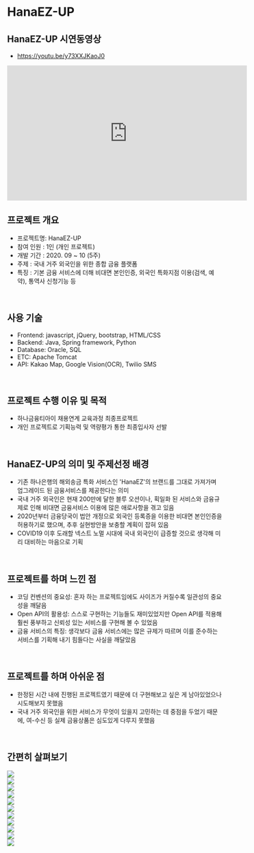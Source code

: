 # HanaEZ-UP


## HanaEZ-UP 시연동영상
- https://youtu.be/y73XXJKaoJ0

<iframe width="560" height="315" src="https://www.youtube.com/embed/y73XXJKaoJ0" title="YouTube video player" frameborder="0" allow="accelerometer; autoplay; clipboard-write; encrypted-media; gyroscope; picture-in-picture" allowfullscreen></iframe>
<br />

## 프로젝트 개요

- 프로젝트명: HanaEZ-UP
- 참여 인원 : 1인 (개인 프로젝트)
- 개발 기간 : 2020. 09 ~ 10 (5주)
- 주제 : 국내 거주 외국인을 위한 종합 금융 플랫폼
- 특징 : 기본 금융 서비스에 더해 비대면 본인인증, 외국인 특화지점 이용(검색, 예약), 통역사 신청기능 등

<br />

## 사용 기술

- Frontend: javascript, jQuery, bootstrap, HTML/CSS
- Backend: Java, Spring framework, Python
- Database: Oracle, SQL
- ETC: Apache Tomcat
- API: Kakao Map, Google Vision(OCR), Twilio SMS

<br />

## 프로젝트 수행 이유 및 목적

- 하나금융티아이 채용연계 교육과정 최종프로젝트
- 개인 프로젝트로 기획능력 및 역량평가 통한 최종입사자 선발

<br />

## HanaEZ-UP의 의미 및 주제선정 배경

- 기존 하나은행의 해외송금 특화 서비스인 'HanaEZ'의 브랜드를 그대로 가져가며 업그레이드 된 금융서비스를 제공한다는 의미
- 국내 거주 외국인은 현재 200만에 달한 블루 오션이나, 획일화 된 서비스와 금융규제로 인해 비대면 금융서비스 이용에 많은 애로사항을 겪고 있음
- 2020년부터 금융당국이 법안 개정으로 외국인 등록증을 이용한 비대면 본인인증을 허용하기로 했으며, 추후 실현방안을 보충할 계획이 잡혀 있음
- COVID19 이후 도래할 넥스트 노멀 시대에 국내 외국인이 급증할 것으로 생각해 미리 대비하는 마음으로 기획

<br />

## 프로젝트를 하며 느낀 점

- 코딩 컨벤션의 중요성: 혼자 하는 프로젝트임에도 사이즈가 커질수록 일관성의 중요성을 깨달음
- Open API의 활용성: 스스로 구현하는 기능들도 재미있었지만 Open API를 적용해 훨씬 풍부하고 신뢰성 있는 서비스를 구현해 볼 수 있었음
- 금융 서비스의 특징: 생각보다 금융 서비스에는 많은 규제가 따르며 이를 준수하는 서비스를 기획해 내기 힘들다는 사실을 깨달았음

<br />

## 프로젝트를 하며 아쉬운 점

- 한정된 시간 내에 진행된 프로젝트였기 때문에 더 구현해보고 싶은 게 남아있었으나 시도해보지 못했음
- 국내 거주 외국인을 위한 서비스가 무엇이 있을지 고민하는 데 중점을 두었기 때문에, 여-수신 등 실제 금융상품은 심도있게 다루지 못했음

<br />


## 간편히 살펴보기
<img src="Slide1.PNG"/><br>
<img src="Slide2.PNG"/><br>
<img src="Slide3.PNG"/><br>
<img src="Slide4.PNG"/><br>
<img src="Slide5.PNG"/><br>
<img src="Slide6.PNG"/><br>
<img src="Slide7.PNG"/><br>
<img src="Slide8.PNG"/><br>
<img src="Slide9.PNG"/><br>
<img src="Slide10.PNG"/><br>
<img src="Slide11.PNG"/><br>

